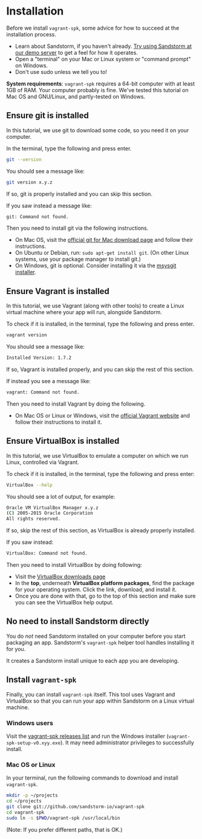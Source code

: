# Installation

Before we install `vagrant-spk`, some advice for how to succeed at the
installation process.

* Learn about Sandstorm, if you haven't already. [Try using Sandstorm at our demo server](https://demo.sandstorm.io) to get a feel for how it operates.
* Open a "terminal" on your Mac or Linux system or "command prompt" on Windows.
* Don't use sudo unless we tell you to!

**System requirements**: `vagrant-spk` requires a 64-bit computer with
at least 1GB of RAM. Your computer probably is fine. We've tested this
tutorial on Mac OS and GNU/Linux, and partly-tested on Windows.

## Ensure git is installed

In this tutorial, we use git to download some code, so you need it on your computer.

In the terminal, type the following and press enter.

```bash
git --version
```

You should see a message like:

```bash
git version x.y.z
```

If so, git is properly installed and you can skip this section.

If you saw instead a message like:

```bash
git: Command not found.
```

Then you need to install git via the following instructions.

* On Mac OS, visit the [official git for Mac download page](https://git-scm.com/download/mac) and follow their instructions.
* On Ubuntu or Debian, run: `sudo apt-get install git`. (On other Linux systems, use your package manager to install git.)
* On Windows, git is optional. Consider installing it via the [msysgit installer](https://msysgit.github.io/).


## Ensure Vagrant is installed

In this tutorial, we use Vagrant (along with other tools) to create a Linux
virtual machine where your app will run, alongside Sandstorm.

To check if it is installed, in the terminal, type the following and press enter.

```bash
vagrant version
```

You should see a message like:

```bash
Installed Version: 1.7.2
```

If so, Vagrant is installed properly, and you can skip the rest of this section.

If instead you see a message like:

```bash
vagrant: Command not found.
```

Then you need to install Vagrant by doing the following.

* On Mac OS or Linux or Windows, visit the [official Vagrant
  website](http://vagrantup.com/) and follow their instructions to
  install it.


## Ensure VirtualBox is installed

In this tutorial, we use VirtualBox to emulate a computer on which we run
Linux, controlled via Vagrant.

To check if it is installed, in the terminal, type the following and press
enter:

```bash
VirtualBox --help
```

You should see a lot of output, for example:

```bash
Oracle VM VirtualBox Manager x.y.z
(C) 2005-2015 Oracle Corporation
All rights reserved.
```

If so, skip the rest of this section, as VirtualBox is already properly installed.

If you saw instead:

```bash
VirtualBox: Command not found.
```

Then you need to install VirtualBox by doing following:

* Visit the [VirtualBox downloads page](https://www.virtualbox.org/wiki/Downloads)
* In the **top**, underneath **VirtualBox platform packages**, find the package for your operating system. Click the link, download, and install it.
* Once you are done with that, go to the top of this section and make sure you can see the VirtualBox help output.

## No need to install Sandstorm directly

You do _not_ need Sandstorm installed on your computer before you
start packaging an app. Sandstorm's `vagrant-spk` helper tool handles
installing it for you.

It creates a Sandstorm install unique to each app you are developing.

## Install `vagrant-spk`

Finally, you can install `vagrant-spk` itself. This tool uses Vagrant
and VirtualBox so that you can run your app within Sandstorm on a
Linux virtual machine.

### Windows users

Visit the [vagrant-spk releases
list](https://github.com/sandstorm-io/vagrant-spk/releases) and run
the Windows installer (`vagrant-spk-setup-v0.xyy.exe`). It may need
administrator privileges to successfully install.

### Mac OS or Linux

In your terminal, run the following commands to download and install `vagrant-spk`.

```bash
mkdir -p ~/projects
cd ~/projects
git clone git://github.com/sandstorm-io/vagrant-spk
cd vagrant-spk
sudo ln -s $PWD/vagrant-spk /usr/local/bin
```

(Note: If you prefer different paths, that is OK.)
